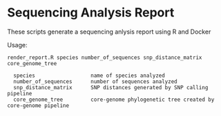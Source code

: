 # Sequencing Analysis Report
These scripts generate a sequencing anlysis report using R and Docker

Usage:

```
render_report.R species number_of_sequences snp_distance_matrix core_genome_tree

  species                  name of species analyzed
  number_of_sequences      number of sequences analyzed
  snp_distance_matrix      SNP distances generated by SNP calling pipeline
  core_genome_tree         core-genome phylogenetic tree created by core-genome pipeline
```
